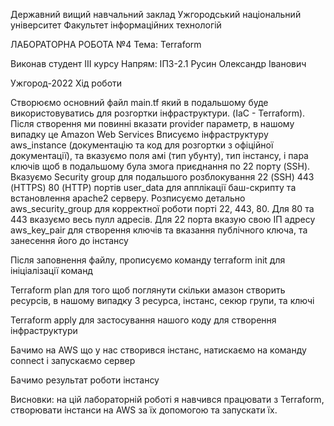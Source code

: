 Державний вищий навчальний заклад
Ужгородський національний університет
Факультет інформаційних технологій



ЛАБОРАТОРНА РОБОТА №4
Тема: Terraform











Виконав студент ІIІ курсу
Напрям: ІПЗ-2.1 
Русин Олександр Іванович

Ужгород-2022
Хід роботи
 
Створюємо основний файл main.tf який в подальшому буде використовуватись для розгортки інфраструктури. (IaC - Terraform). 
Після створення ми повинні вказати provider параметр, в нашому випадку це Amazon Web Services
Вписуємо інфраструктуру aws_instance (документацію та код  для розгортки з офіційної документації), та вказуємо поля амі (тип убунту), тип інстансу, і пара ключів щоб в подальшому була змога приєднання по 22 порту (SSH).
Вказуємо Security group для подальшого розблокування 22 (SSH) 443 (HTTPS) 80 (HTTP) портів
user_data для апплікації баш-скрипту та встановлення apache2 серверу.
Розписуємо детально aws_security_group для корректної роботи порті 22, 443, 80. Для 80 та 443 вказуємо весь пулл адресів. Для 22 порта вказую свою ІП адресу
aws_key_pair для створення ключів та вказання публічного ключа, та занесення його до інстансу
 
Після заповнення файлу, прописуємо команду terraform init для ініціалізації команд
 
Terraform plan для того щоб поглянути скільки амазон створить ресурсів, в нашому випадку 3 ресурса, інстанс, секюр групи, та ключі
 
Terraform apply для застосування нашого коду для створення інфраструктури
 
Бачимо на AWS що у нас створився інстанс, натискаємо на команду connect і запускаємо сервер
 
 
Бачимо результат роботи інстансу

Висновки: на цій лабораторній роботі я навчився працювати з Terraform, створювати інстанси на AWS за їх допомогою та запускати їх.
